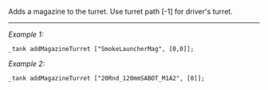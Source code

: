 Adds a magazine to the turret. Use turret path [-1] for driver's turret.


---
*Example 1:*
```sqf
_tank addMagazineTurret ["SmokeLauncherMag", [0,0]];
```

*Example 2:*
```sqf
_tank addMagazineTurret ["20Rnd_120mmSABOT_M1A2", [0]];
```